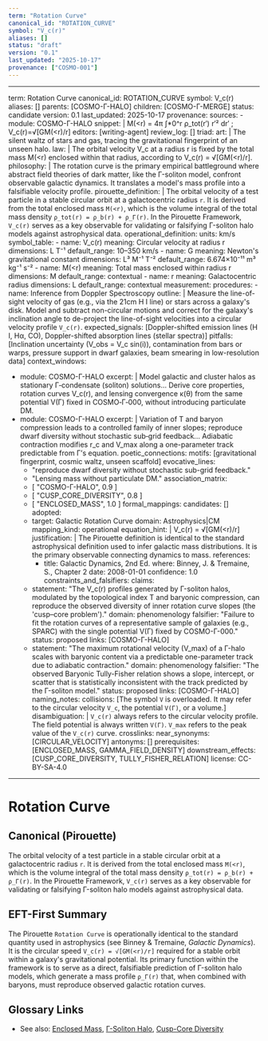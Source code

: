 ```yaml
---
term: "Rotation Curve"
canonical_id: "ROTATION_CURVE"
symbol: "V_c(r)"
aliases: []
status: "draft"
version: "0.1"
last_updated: "2025-10-17"
provenance: ["COSMO-001"]
---
```


---
term: Rotation Curve
canonical_id: ROTATION_CURVE
symbol: V_c(r)
aliases: []
parents: [COSMO-Γ-HALO]
children: [COSMO-Γ-MERGE]
status: candidate
version: 0.1
last_updated: 2025-10-17
provenance:
  sources:
    - module: COSMO-Γ-HALO
      snippet: |
        M(<r) = 4π ∫*0^r ρ_tot(r′) r′² dr′ ;  V_c(r)=√[GM(<r)/r]
  editors: [writing-agent]
  review_log: []
triad:
  art: |
    The silent waltz of stars and gas, tracing the gravitational fingerprint of an unseen halo.
  law: |
    The orbital velocity V_c at a radius r is fixed by the total mass M(<r) enclosed within that radius, according to V_c(r) = √[GM(<r)/r].
  philosophy: |
    The rotation curve is the primary empirical battleground where abstract field theories of dark matter, like the Γ-soliton model, confront observable galactic dynamics. It translates a model's mass profile into a falsifiable velocity profile.
pirouette_definition: |
  The orbital velocity of a test particle in a stable circular orbit at a galactocentric radius `r`. It is derived from the total enclosed mass `M(<r)`, which is the volume integral of the total mass density `ρ_tot(r) = ρ_b(r) + ρ_Γ(r)`. In the Pirouette Framework, `V_c(r)` serves as a key observable for validating or falsifying Γ-soliton halo models against astrophysical data.
operational_definition:
  units: km/s
  symbol_table:
    - name: V_c(r)
      meaning: Circular velocity at radius r
      dimensions: L T⁻¹
      default_range: 10–350 km/s
    - name: G
      meaning: Newton's gravitational constant
      dimensions: L³ M⁻¹ T⁻²
      default_range: 6.674×10⁻¹¹ m³ kg⁻¹ s⁻²
    - name: M(<r)
      meaning: Total mass enclosed within radius r
      dimensions: M
      default_range: contextual
    - name: r
      meaning: Galactocentric radius
      dimensions: L
      default_range: contextual
  measurement:
    procedures:
      - name: Inference from Doppler Spectroscopy
        outline: |
          Measure the line-of-sight velocity of gas (e.g., via the 21cm H I line) or stars across a galaxy's disk. Model and subtract non-circular motions and correct for the galaxy's inclination angle to de-project the line-of-sight velocities into a circular velocity profile `V_c(r)`.
        expected_signals: [Doppler-shifted emission lines (H I, Hα, CO), Doppler-shifted absorption lines (stellar spectra)]
        pitfalls: [Inclination uncertainty (V_obs = V_c sin(i)), contamination from bars or warps, pressure support in dwarf galaxies, beam smearing in low-resolution data]
context_windows:
  - module: COSMO-Γ-HALO
    excerpt: |
      Model galactic and cluster halos as stationary Γ‑condensate (soliton) solutions... Derive core properties, rotation curves V_c(r), and lensing convergence κ(θ) from the same potential V(Γ) fixed in COSMO‑Γ‑000, without introducing particulate DM.
  - module: COSMO-Γ-HALO
    excerpt: |
      Variation of T and baryon compression leads to a controlled family of inner slopes; reproduce dwarf diversity without stochastic sub‑grid feedback... Adiabatic contraction modifies r_c and V_max along a one-parameter track predictable from Γ’s equation.
poetic_connections:
  motifs: [gravitational fingerprint, cosmic waltz, unseen scaffold]
  evocative_lines:
    - "reproduce dwarf diversity without stochastic sub-grid feedback."
    - "Lensing mass without particulate DM."
  association_matrix:
    - [ "COSMO-Γ-HALO", 0.9 ]
    - [ "CUSP_CORE_DIVERSITY", 0.8 ]
    - [ "ENCLOSED_MASS", 1.0 ]
formal_mappings:
  candidates: []
  adopted:
    - target: Galactic Rotation Curve
      domain: Astrophysics|CM
      mapping_kind: operational
      equation_hint: |
        V_c(r) = √[GM(<r)/r]
      justification: |
        The Pirouette definition is identical to the standard astrophysical definition used to infer galactic mass distributions. It is the primary observable connecting dynamics to mass.
      references:
        - title: Galactic Dynamics, 2nd Ed.
          where: Binney, J. & Tremaine, S., Chapter 2
          date: 2008-01-01
      confidence: 1.0
constraints_and_falsifiers:
  claims:
    - statement: "The V_c(r) profiles generated by Γ-soliton halos, modulated by the topological index T and baryonic compression, can reproduce the observed diversity of inner rotation curve slopes (the 'cusp–core problem')."
      domain: phenomenology
      falsifier: "Failure to fit the rotation curves of a representative sample of galaxies (e.g., SPARC) with the single potential V(Γ) fixed by COSMO-Γ-000."
      status: proposed
      links: [COSMO-Γ-HALO]
    - statement: "The maximum rotational velocity (V_max) of a Γ-halo scales with baryonic content via a predictable one-parameter track due to adiabatic contraction."
      domain: phenomenology
      falsifier: "The observed Baryonic Tully-Fisher relation shows a slope, intercept, or scatter that is statistically inconsistent with the track predicted by the Γ-soliton model."
      status: proposed
      links: [COSMO-Γ-HALO]
naming_notes:
  collisions: [The symbol `V` is overloaded. It may refer to the circular velocity `V_c`, the potential `V(Γ)`, or a volume.]
  disambiguation: |
    `V_c(r)` always refers to the circular velocity profile. The field potential is always written `V(Γ)`. `V_max` refers to the peak value of the `V_c(r)` curve.
crosslinks:
  near_synonyms: [CIRCULAR_VELOCITY]
  antonyms: []
  prerequisites: [ENCLOSED_MASS, GAMMA_FIELD_DENSITY]
  downstream_effects: [CUSP_CORE_DIVERSITY, TULLY_FISHER_RELATION]
license: CC-BY-SA-4.0
---

# Rotation Curve

## Canonical (Pirouette)
The orbital velocity of a test particle in a stable circular orbit at a galactocentric radius `r`. It is derived from the total enclosed mass `M(<r)`, which is the volume integral of the total mass density `ρ_tot(r) = ρ_b(r) + ρ_Γ(r)`. In the Pirouette Framework, `V_c(r)` serves as a key observable for validating or falsifying Γ-soliton halo models against astrophysical data.

## EFT-First Summary
The Pirouette `Rotation Curve` is operationally identical to the standard quantity used in astrophysics (see Binney & Tremaine, *Galactic Dynamics*). It is the circular speed `V_c(r) = √[GM(<r)/r]` required for a stable orbit within a galaxy's gravitational potential. Its primary function within the framework is to serve as a direct, falsifiable prediction of Γ-soliton halo models, which generate a mass profile `ρ_Γ(r)` that, when combined with baryons, must reproduce observed galactic rotation curves.

## Glossary Links
- See also: [Enclosed Mass](./ENCLOSED_MASS.md), [Γ-Soliton Halo](./COSMO-G-HALO.md), [Cusp-Core Diversity](./CUSP_CORE_DIVERSITY.md)